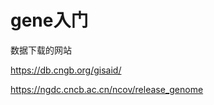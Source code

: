 # gene入门


数据下载的网站

https://db.cngb.org/gisaid/

https://ngdc.cncb.ac.cn/ncov/release_genome











